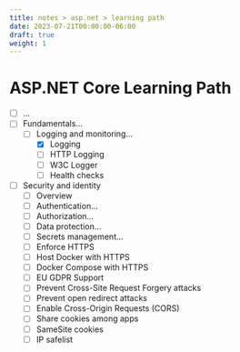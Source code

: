 ```yaml
---
title: notes > asp.net > learning path
date: 2023-07-21T00:00:00-06:00
draft: true
weight: 1
---
```


# ASP.NET Core Learning Path
- [ ] ...
- [ ] Fundamentals...
  - [ ] Logging and monitoring...
    - [x] Logging
    - [ ] HTTP Logging
    - [ ] W3C Logger
    - [ ] Health checks
- [ ] Security and identity
  - [ ] Overview
  - [ ] Authentication...
  - [ ] Authorization...
  - [ ] Data protection...
  - [ ] Secrets management...
  - [ ] Enforce HTTPS
  - [ ] Host Docker with HTTPS
  - [ ] Docker Compose with HTTPS
  - [ ] EU GDPR Support
  - [ ] Prevent Cross-Site Request Forgery attacks
  - [ ] Prevent open redirect attacks
  - [ ] Enable Cross-Origin Requests (CORS)
  - [ ] Share cookies among apps
  - [ ] SameSite cookies
  - [ ] IP safelist
